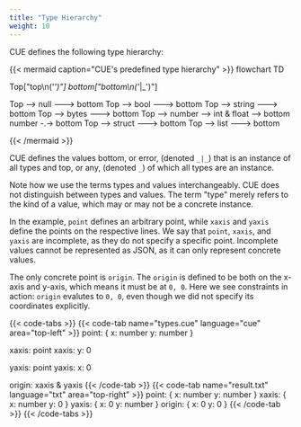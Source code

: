 ```yaml
---
title: "Type Hierarchy"
weight: 10
---
```


CUE defines the following type hierarchy:

{{< mermaid caption="CUE's predefined type hierarchy" >}}
flowchart TD

Top["top\n('_')"]
bottom["bottom\n('_|_')"]

Top --> null   ---> bottom
Top --> bool   ---> bottom
Top --> string ---> bottom
Top --> bytes  ---> bottom
Top --> number -->  int & float --> bottom
        number -.-> bottom
Top --> struct ---> bottom
Top --> list   ---> bottom

{{< /mermaid >}}

CUE defines the values
bottom, or error, (denoted `_|_`)
that is an instance of all types and
top, or any, (denoted `_`) <!--`-->
of which all types are an instance.

Note how we use the terms types and values interchangeably.
CUE does not distinguish between types and values.
The term "type" merely refers to the kind of a value,
which may or may not be a concrete instance.

In the example, `point` defines an arbitrary point, while `xaxis` and `yaxis`
define the points on the respective lines.
We say that `point`, `xaxis`, and `yaxis` are incomplete,
as they do not specify a specific point.
Incomplete values cannot be represented as JSON,
as it can only represent concrete values.

The only concrete point is `origin`.
The `origin` is defined to be both on the x-axis and y-axis, which means it
must be at `0, 0`.
Here we see constraints in action:
`origin` evalutes to `0, 0`, even though we did not specify its coordinates
explicitly.

{{< code-tabs >}}
{{< code-tab name="types.cue" language="cue" area="top-left" >}}
point: {
	x: number
	y: number
}

xaxis: point
xaxis: y: 0

yaxis: point
yaxis: x: 0

origin: xaxis & yaxis
{{< /code-tab >}}
{{< code-tab name="result.txt" language="txt" area="top-right" >}}
point: {
    x: number
    y: number
}
xaxis: {
    x: number
    y: 0
}
yaxis: {
    x: 0
    y: number
}
origin: {
    x: 0
    y: 0
}
{{< /code-tab >}}
{{< /code-tabs >}}
